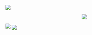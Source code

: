 <!--horizontal divider(gradiant)-->
<img src="https://user-images.githubusercontent.com/73097560/115834477-dbab4500-a447-11eb-908a-139a6edaec5c.gif">

<!--Banner-->
<p align="center">
  <a href="https://github.com/DenverCoder1/readme-typing-svg"><img src="https://readme-typing-svg.herokuapp.com?font=Time+New+Roman&color=cyan&size=25&center=true&vCenter=true&width=600&height=100&lines=Hi,+I'm+Sebastián+Quero..&hearts;++;Full+Stack+Developer;Programmer+Analyst+Student;Love+to+learn+new+stuffs..<3"></a>
</p>

<!--horizontal divider(gradiant)-->
<img src="https://user-images.githubusercontent.com/73097560/115834477-dbab4500-a447-11eb-908a-139a6edaec5c.gif">

<!--Languages-->
<img  align="center"  src="https://github-readme-stats.anuraghazra1.vercel.app/api/top-langs/?username=s-quero&theme=dark&hide_border=false&no-bg=true&no-frame=true&langs_count=10"/>
